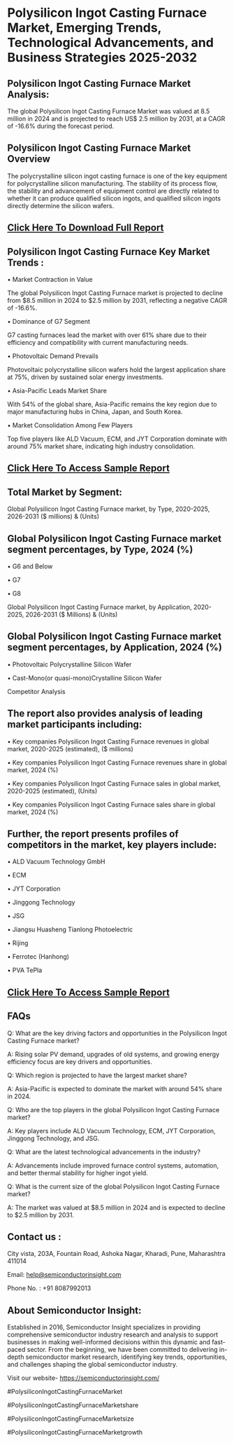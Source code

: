 Polysilicon Ingot Casting Furnace Market, Emerging Trends, Technological Advancements, and Business Strategies 2025-2032
=
Polysilicon Ingot Casting Furnace Market Analysis:
-
The global Polysilicon Ingot Casting Furnace Market was valued at 8.5 million in 2024 and is projected to reach US$ 2.5 million by 2031, at a CAGR of -16.6% during the forecast period.

Polysilicon Ingot Casting Furnace Market Overview
-
The polycrystalline silicon ingot casting furnace is one of the key equipment for polycrystalline silicon manufacturing. The stability of its process flow, the stability and advancement of equipment control are directly related to whether it can produce qualified silicon ingots, and qualified silicon ingots directly determine the silicon wafers.

[Click Here To Download Full Report](https://semiconductorinsight.com/report/polysilicon-ingot-casting-furnace-market/)
-
Polysilicon Ingot Casting Furnace Key Market Trends  :
-
•	Market Contraction in Value

The global Polysilicon Ingot Casting Furnace market is projected to decline from $8.5 million in 2024 to $2.5 million by 2031, reflecting a negative CAGR of -16.6%.

•	Dominance of G7 Segment

G7 casting furnaces lead the market with over 61% share due to their efficiency and compatibility with current manufacturing needs.

•	Photovoltaic Demand Prevails

Photovoltaic polycrystalline silicon wafers hold the largest application share at 75%, driven by sustained solar energy investments.

•	Asia-Pacific Leads Market Share

With 54% of the global share, Asia-Pacific remains the key region due to major manufacturing hubs in China, Japan, and South Korea.

•	Market Consolidation Among Few Players

Top five players like ALD Vacuum, ECM, and JYT Corporation dominate with around 75% market share, indicating high industry consolidation.

[Click Here To Access Sample Report](https://semiconductorinsight.com/download-sample-report/?product_id=90941)
-
Total Market by Segment:
-
Global Polysilicon Ingot Casting Furnace market, by Type, 2020-2025, 2026-2031 ($ millions) & (Units)

Global Polysilicon Ingot Casting Furnace market segment percentages, by Type, 2024 (%)
-
•	G6 and Below

•	G7

•	G8

Global Polysilicon Ingot Casting Furnace market, by Application, 2020-2025, 2026-2031 ($ Millions) & (Units)

Global Polysilicon Ingot Casting Furnace market segment percentages, by Application, 2024 (%)
-
•	Photovoltaic Polycrystalline Silicon Wafer

•	Cast-Mono(or quasi-mono)Crystalline Silicon Wafer

Competitor Analysis

The report also provides analysis of leading market participants including:
-
•	Key companies Polysilicon Ingot Casting Furnace revenues in global market, 2020-2025 (estimated), ($ millions)

•	Key companies Polysilicon Ingot Casting Furnace revenues share in global market, 2024 (%)

•	Key companies Polysilicon Ingot Casting Furnace sales in global market, 2020-2025 (estimated), (Units)

•	Key companies Polysilicon Ingot Casting Furnace sales share in global market, 2024 (%)

Further, the report presents profiles of competitors in the market, key players include:
-
•	ALD Vacuum Technology GmbH

•	ECM

•	JYT Corporation

•	Jinggong Technology

•	JSG

•	Jiangsu Huasheng Tianlong Photoelectric

•	Rijing

•	Ferrotec (Hanhong)

•	PVA TePla

[Click Here To Access Sample Report](https://semiconductorinsight.com/download-sample-report/?product_id=90941)
-
FAQs
-
Q: What are the key driving factors and opportunities in the Polysilicon Ingot Casting Furnace market?

A: Rising solar PV demand, upgrades of old systems, and growing energy efficiency focus are key drivers and opportunities.

Q: Which region is projected to have the largest market share?

A: Asia-Pacific is expected to dominate the market with around 54% share in 2024.

Q: Who are the top players in the global Polysilicon Ingot Casting Furnace market?

A: Key players include ALD Vacuum Technology, ECM, JYT Corporation, Jinggong Technology, and JSG.

Q: What are the latest technological advancements in the industry?

A: Advancements include improved furnace control systems, automation, and better thermal stability for higher ingot yield.

Q: What is the current size of the global Polysilicon Ingot Casting Furnace market?

A: The market was valued at $8.5 million in 2024 and is expected to decline to $2.5 million by 2031.

Contact us : 
-
City vista, 203A, Fountain Road, Ashoka Nagar, Kharadi, Pune, Maharashtra 411014

Email: help@semiconductorinsight.com

Phone No. : +91 8087992013

About Semiconductor Insight:
-
Established in 2016, Semiconductor Insight specializes in providing comprehensive semiconductor industry research and analysis to support businesses in making well-informed decisions within this dynamic and fast-paced sector. From the beginning, we have been committed to delivering in-depth semiconductor market research, identifying key trends, opportunities, and challenges shaping the global semiconductor industry.

Visit our website- https://semiconductorinsight.com/

#PolysiliconIngotCastingFurnaceMarket 

#PolysiliconIngotCastingFurnaceMarketshare

#PolysiliconIngotCastingFurnaceMarketsize

#PolysiliconIngotCastingFurnaceMarketgrowth 
 
 

